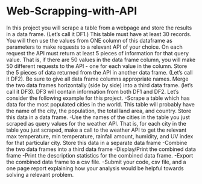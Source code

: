 # Web-Scrapping-with-API
In this project you will scrape a table from a webpage and store the results in a data frame.
(Let’s call it DF1.) This table must have at least 30 records.
You will then use the values from ONE column of this dataframe as parameters to make
requests to a relevant API of your choice. On each request the API must return at least 5 pieces
of information for that query value. That is, if there are 50 values in the data frame column, you
will make 50 different requests to the API - one for each value in the column. Store the 5 pieces
of data returned from the API in another data frame. (Let’s call it DF2). Be sure to give all data
frame columns appropriate names.
Merge the two data frames horizontally (side by side) into a third data frame. (let’s call it DF3).
DF3 will contain information from both DF1 and DF2.
Let’s consider the following example for this project.
-Scrape a table which has data for the most populated cities in the world. This table will
probably have the name of the city, the population, the total land area, and country. Store this
data in a data frame.
-Use the names of the cities in the table you just scraped as query values for the weather API.
That is, for each city in the table you just scraped, make a call to the weather API to get the
relevant max temperature, min temperature, rainfall amount, humidity, and UV index for that
particular city. Store this data in a separate data frame
-Combine the two data frames into a third data frame
-Display/Print the combined data frame
-Print the description statistics for the combined data frame.
-Export the combined data frame to a csv file.
-Submit your code, csv file, and a one page report explaining how your analysis would be
helpful towards solving a relevant problem.
